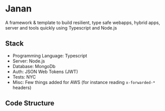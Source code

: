 # Janan
A framework & template to build resilient, type safe webapps, hybrid apps, server and tools quickly using Typescript and Node.js

## Stack
* Programming Language: Typescript
* Server: Node.js
* Database: MongoDb
* Auth: JSON Web Tokens (JWT)
* Tests: NYC
* Misc: Few things added for AWS (for instance reading `x-forwarded-*` headers)

## Code Structure